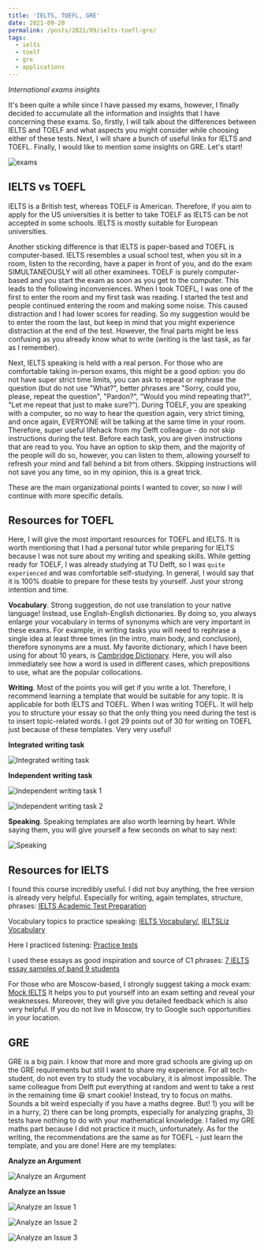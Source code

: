 ```yaml
---
title: 'IELTS, TOEFL, GRE'
date: 2021-09-20
permalink: /posts/2021/09/ielts-toefl-gre/
tags:
  - ielts
  - toelf
  - gre
  - applications
---
```


*International exams insights*



It's been quite a while since I have passed my exams, however, I finally decided to accumulate all the information and insights that I have concerning these exams. So, firstly, I will talk about the differences between IELTS and TOELF and what aspects you might consider while choosing either of these tests. Next, I will share a bunch of useful links for IELTS and TOEFL. Finally, I would like to mention some insights on GRE. Let's start!

![exams](/images/ielts-toefl-gre.png)

## IELTS vs TOEFL

IELTS is a British test, whereas TOELF is American. Therefore, if you aim to apply for the US universities it is better to take TOELF as IELTS can be not accepted in some schools. IELTS is mostly suitable for European universities. 

Another sticking difference is that IELTS is paper-based and TOEFL is computer-based. IELTS resembles a usual school test, when you sit in a room, listen to the recording, have a paper in front of you, and do the exam SIMULTANEOUSLY will all other examinees. TOELF is purely computer-based and you start the exam as soon as you get to the computer. This leads to the following inconveniences. When I took TOEFL, I was one of the first to enter the room and my first task was reading. I started the test and people continued entering the room and making some noise. This caused distraction and I had lower scores for reading. So my suggestion would be to enter the room the last, but keep in mind that you might experience distraction at the end of the test. However, the final parts might be less confusing as you already know what to write (writing is the last task, as far as I remember). 

Next, IELTS speaking is held with a real person. For those who are comfortable taking in-person exams, this might be a good option: you do not have super strict time limits, you can ask to repeat or rephrase the question (but do not use "What?", better phrases are "Sorry, could you, please, repeat the question", "Pardon?", "Would you mind repeating that?", "Let me repeat that just to make sure?"). During TOELF, you are speaking with a computer, so no way to hear the question again, very strict timing, and once again, EVERYONE will be talking at the same time in your room. Therefore, super useful lifehack from my Delft colleague - do not skip instructions during the test. Before each task, you are given instructions that are read to you. You have an option to skip them, and the majority of the people will do so, however, you can listen to them, allowing yourself to refresh your mind and fall behind a bit from others. Skipping instructions will not save you any time, so in my opinion, this is a great trick.

These are the main organizational points I wanted to cover, so now I will continue with more specific details.

 

## Resources for TOEFL

Here, I will give the most important resources for TOEFL and IELTS. It is worth mentioning that I had a personal tutor while preparing for IELTS because I was not sure about my writing and speaking skills. While getting ready for TOELF, I was already studying at TU Delft, so I was `quite experienced` and was comfortable self-studying. In general, I would say that it is 100% doable to prepare for these tests by yourself. Just your strong intention and time. 

**Vocabulary**. Strong suggestion, do not use translation to your native language! Instead, use English-English dictionaries. By doing so, you always enlarge your vocabulary in terms of synonyms which are very important in these exams. For example, in writing tasks you will need to rephrase a single idea at least three times (in the intro, main body, and conclusion), therefore synonyms are a must.  My favorite dictionary, which I have been using for about 10 years, is [Cambridge Dictionary](https://dictionary.cambridge.org/). Here, you will also immediately see how a word is used in different cases, which prepositions to use, what are the popular collocations. 

**Writing**. Most of the points you will get if you write a lot. Therefore, I recommend learning a template that would be suitable for any topic. It is applicable for both IELTS and TOEFL. When I was writing TOEFL. It will help you to structure your essay so that the only thing you need during the test is to insert topic-related words. I got 29 points out of 30 for writing on TOEFL just because of these templates. Very very useful!

**Integrated writing task**

![Integrated writing task](/images/Integrated-writing-task.jpeg)

**Independent writing task**

![Independent writing task 1](/images/Independent-writing-task-1.jpeg)

![Independent writing task 2](/images/Independent-writing-task-2.jpeg)

**Speaking**. Speaking templates are also worth learning by heart. While saying them, you will give yourself a few seconds on what to say next: 

![Speaking](/images/Speaking.jpeg)

## Resources for IELTS

I found this course incredibly useful. I did not buy anything, the free version is already very helpful. Especially for writing, again templates, structure, phrases: [IELTS Academic Test Preparation](https://www.edx.org/course/ielts-academic-test-preparation)

Vocabulary topics to practice speaking: [IELTS Vocabulary/](http://www.ieltsspeaking.co.uk/ielts-vocabulary/), [IELTSLiz Vocabulary](http://ieltsliz.com/vocabulary/)

Here I practiced listening: [Practice tests](https://www.english-exam.org/IELTS/practice_tests/) 

I used these essays as good inspiration and source of C1 phrases: [7 IELTS essay samples of band 9 students](https://ieltsonlinepractice.com/7-ielts-essay-samples-of-band-9-students/)

For those who are Moscow-based, I strongly suggest taking a mock exam: [Mock IELTS](https://www.ielts.su/academic_center/mock_ielts) It helps you to put yourself into an exam setting and reveal your weaknesses. Moreover, they will give you detailed feedback which is also very helpful. If you do not live in Moscow, try to Google such opportunities in your location.

## GRE

GRE is a big pain. I know that more and more grad schools are giving up on the GRE requirements but still I want to share my experience. For all tech-student, do not even try to study the vocabulary, it is almost impossible. The same colleague from Delft put everything at random and went to take a rest in the remaining time 😆 smart cookie! Instead, try to focus on maths. Sounds a bit weird especially if you have a maths degree. But! 1) you will be in a hurry, 2) there can be long prompts, especially for analyzing graphs, 3) tests have nothing to do with your mathematical knowledge. I failed my GRE maths part because I did not practice it much, unfortunately. As for the writing, the recommendations are the same as for TOEFL - just learn the template, and you are done! Here are my templates:

**Analyze an Argument**

![Analyze an Argument](/images/Analyze-an-Argument.jpeg)


**Analyze an Issue**

![Analyze an Issue 1](/images/Analyze-an-Issue-1.jpeg)

![Analyze an Issue 2](/images/Analyze-an-Issue-2.jpeg)

![Analyze an Issue 3](/images/Analyze-an-Issue-3.jpeg)

